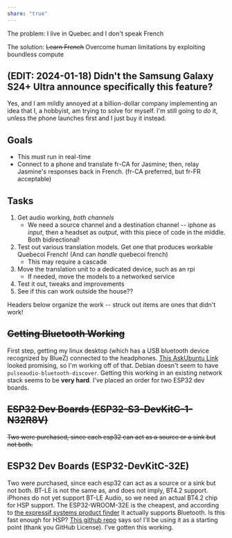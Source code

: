 ```yaml
---
share: "true"
---
```



The problem: I live in Quebec and I don't speak French

The solution: ~~Learn French~~ Overcome human limitations by exploiting boundless compute

## (EDIT: 2024-01-18) Didn't the Samsung Galaxy S24+ Ultra announce specifically this feature?
Yes, and I am mildly annoyed at a billion-dollar company implementing an idea that I, a hobbyist, am trying to solve for myself. I'm still going to *do* it, unless the phone launches first and I just buy it instead.

## Goals
- This must run in real-time
- Connect to a phone and translate fr-CA for Jasmine; then, relay Jasmine's responses back in French. (fr-CA preferred, but fr-FR acceptable)

## Tasks
1. Get audio working, *both channels*
	- We need a source channel and a destination channel -- iphone as *input*, then a headset as *output*, with this piece of code in the middle. Both bidirectional!
2. Test out various translation models. Get one that produces workable Quebecoi French! (And can *handle* quebecoi french)
	- This may require a cascade
3. Move the translation unit to a dedicated device, such as an rpi
	- If needed, move the models to a networked service
4. Test it out, tweaks and improvements
5. See if this can work outside the house??

Headers below organize the work -- struck out items are ones that didn't work!

## ~~Getting Bluetooth Working~~
First step, getting my linux desktop (which has a USB bluetooth device recognized by BlueZ) connected to the headphones. [This AskUbuntu Link](https://askubuntu.com/questions/2573/can-i-use-my-computer-as-an-a2dp-receiver-bluetooth-speaker#109533) looked promising, so I'm working off of that.
Debian doesn't seem to have `pulseaudio-bluetooth-discover`. Getting this working in an existing network stack seems to be **very hard**. I've placed an order for two ESP32 dev boards.

## ~~ESP32 Dev Boards (ESP32-S3-DevKitC-1-N32R8V)~~
~~Two were purchased, since each esp32 can act as a source or a sink but not both.~~

## ESP32 Dev Boards (ESP32-DevKitC-32E)
Two were purchased, since each esp32 can act as a source or a sink but not both. BT-LE is not the same as, and does not imply, BT4.2 support. iPhones do not yet support BT-LE Audio, so we need an actual BT4.2 chip for HSP support. The ESP32-WROOM-32E is the cheapest, and according to [the expressif systems product finder](https://products.espressif.com/#/product-selector?names=&filter=%7B%22Bluetooth%22:%5B%22BR/EDR%20+%20Bluetooth%20LE%20v4.2%22%5D%7D) it actually supports Bluetooth. Is this fast enough for HSP? [This github repo](https://github.com/atomic14/esp32-hsp-hf) says so! I'll be using it as a starting point (thank you GitHub License). I've gotten this working.